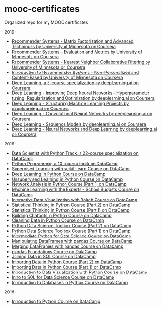 # mooc-certificates
Organized repo for my MOOC certificates

2019:
- [Recommender Systems - Matrix Factorization and Advanced Techniques by University of Minnesota on Coursera](https://www.coursera.org/account/accomplishments/certificate/KT4YHCS8MNBG)
- [Recommender Systems - Evaluation and Metrics by University of Minnesota on Coursera](https://www.coursera.org/account/accomplishments/certificate/UPKJ7P9YFEW7)
- [Recommender Systems - Nearest Neighbor Collaborative Filtering by University of Minnesota on Coursera ](https://www.coursera.org/account/accomplishments/certificate/EXDB2LLRJVTE)
- [Introduction to Recommender Systems - Non-Personalized and Content-Based by University of Minnesota on Coursera](https://www.coursera.org/account/accomplishments/certificate/G3GCBA8VGJ7C)
- [Deep Learning, a 5-course specialization by deeplearning.ai on Coursera](https://www.coursera.org/account/accomplishments/specialization/certificate/B5EXFNRP4G2J)
- [Deep Learning - Improving Deep Neural Networks - Hyperparameter tuning, Regularization and Optimization by deeplearning.ai on Coursera](https://www.coursera.org/account/accomplishments/certificate/YYM5NJQLWU34)
- [Deep Learning - Structuring Machine Learning Projects by deeplearning.ai on Coursera](https://www.coursera.org/account/accomplishments/certificate/45LW7YM6CRP7)
- [Deep Learning - Convolutional Neural Networks by deeplearning.ai on Coursera](https://www.coursera.org/account/accomplishments/certificate/ETKQDJTR7FTM)
- [Deep Learning - Sequence Models by deeplearning.ai on Coursera](https://www.coursera.org/account/accomplishments/certificate/K89AN8WS9MFZ)
- [Deep Learning - Neural Networks and Deep Learning by deeplearning.ai on Coursera](https://www.coursera.org/account/accomplishments/certificate/MKNEWVLL8D2T)

2018:
- [Data Scientist with Python Track, a 22-course specialization on DataCamp](https://www.datacamp.com/statement-of-accomplishment/track/392ad4237ceabc18996e0c10729271a4bbf6d365)
- [Python Programmer, a 10-course track on DataCamp](https://www.datacamp.com/statement-of-accomplishment/track/272a1c6aca301912ab95d5c221d00e77320d78ba)
- [Supervised Learning with scikit-learn Course on DataCamp](https://www.datacamp.com/statement-of-accomplishment/course/9a53415acb28a55befda9fa752c1ad583921a389)
- [Deep Learning in Python Course on DataCamp](https://www.datacamp.com/statement-of-accomplishment/course/efd9541125dc42d57a92850294cbf2b74ac1c22d)
- [Unsupervised Learning in Python Course on DataCamp](https://www.datacamp.com/statement-of-accomplishment/course/353f32a07807997db60f4b2d2bf1951d1440813f)
- [Network Analysis in Python Course (Part 1) on DataCamp](https://www.datacamp.com/statement-of-accomplishment/course/8990bbfbf11fa19f714e18e12952dcf05d437a50)
- [Machine Learning with the Experts - School Budgets Course on DataCamp](https://www.datacamp.com/statement-of-accomplishment/course/eca3abf1748fe5442c9354bcd1dc5a59a5156004)
- [Interactive Data Visualization with Bokeh Course on DataCamp](https://www.datacamp.com/statement-of-accomplishment/course/493f1aa227382cf2ab3861a8c469a8145d18c181)
- [Statistical Thinking in Python Course (Part 2) on DataCamp](https://www.datacamp.com/statement-of-accomplishment/course/60764c1ecb01caf48f3a8135d2497c24bf99d0a9)
- [Statistical Thinking in Python Course (Part 1) on DataCamp](https://www.datacamp.com/statement-of-accomplishment/course/701e0ade1d9b94f5b96cbc27b613f4d0f156bc70)
- [Building Chatbots in Python Course on DataCamp](https://www.datacamp.com/statement-of-accomplishment/course/aae32ee4f8c29cbf9b475c09bd8069f2ed476380)
- [Cleaning Data in Python Course on DataCamp](https://www.datacamp.com/statement-of-accomplishment/course/fa921914014888f97b9b1f0aadca67268fbafefd)
- [Python Data Science Toolbox Course (Part 2) on DataCamp](https://www.datacamp.com/statement-of-accomplishment/course/6e1375c6c0dd97a0a2ecc5f65757463e69a50873)
- [Python Data Science Toolbox Course (Part 1) on DataCamp](https://www.datacamp.com/statement-of-accomplishment/course/8acca2013e186d660f9fc9e05c4fdc16cb0d462d)
- [Intermediate Python for Data Science Course on DataCamp](https://www.datacamp.com/statement-of-accomplishment/course/37d652bae48d0d9e553d0d38e6c64fce460d3793)
- [Manipulating DataFrames with pandas Course on DataCamp](https://www.datacamp.com/statement-of-accomplishment/course/85afffc4a3c4b9ebcf699427543b836bf002af61)
- [Merging DataFrames with pandas Course on DataCamp](https://www.datacamp.com/statement-of-accomplishment/course/8af9e73dc863c3e611b2c471d863f59c050d3357)
- [pandas Foundations Course on DataCamp](https://www.datacamp.com/statement-of-accomplishment/course/ee6fd3394e65dc4c7147247158848203051db16c)
- [Joining Data in SQL Course on DataCamp](https://www.datacamp.com/statement-of-accomplishment/course/bd33958a5b5eecf1fb42ae64164325e3eaffb1b8)
- [Importing Data in Python Course (Part 2) on DataCamp](https://www.datacamp.com/statement-of-accomplishment/course/3f77192252c21aace193803ad492512625ad11e6)
- [Importing Data in Python Course (Part 1) on DataCamp](https://www.datacamp.com/statement-of-accomplishment/course/ac8e4f5bf0412dbe58f13fa2ba422250454b614f)
- [Introduction to Data Visualization with Python Course on DataCamp](https://www.datacamp.com/statement-of-accomplishment/course/d1f9302d5cde5ebbb66326f8b6b2fc38335eb3a3)
- [Intro to SQL for Data Science Course on DataCamp](https://www.datacamp.com/statement-of-accomplishment/course/c04c8845e871017f4d4b46eafc92e7c7cd87275f)
- [Introduction to Databases in Python Course on DataCamp](https://www.datacamp.com/statement-of-accomplishment/course/b922ef3f18e400fabebed8e73367797ff6f46fca)

2016:
- [Introduction to Python Course on DataCamp](https://www.datacamp.com/statement-of-accomplishment/course/a317f8846538feb38b9b02959f3772d60871d0bc)
